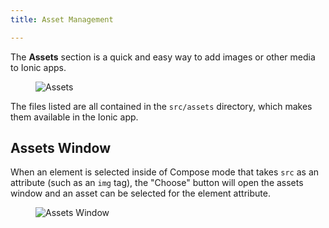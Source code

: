 ```yaml
---
title: Asset Management

---
```



The **Assets** section is a quick and easy way to add images or other media to Ionic apps.

<figure>
  <img alt="Assets" src="/img/studio/2/ss-assets.png" />
</figure>

The files listed are all contained in the `src/assets` directory, which makes them available in the Ionic app.

## Assets Window

When an element is selected inside of Compose mode that takes `src` as an attribute (such as an `img` tag), the "Choose" button will open the assets window and an asset can be selected for the element attribute.

<figure>
  <img alt="Assets Window" src="/img/studio/ss-assets-window.png" />
</figure>
